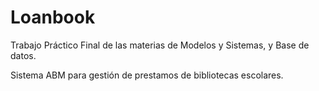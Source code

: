 # Loanbook

Trabajo Práctico Final de las materias de Modelos y Sistemas, y Base de datos.

Sistema ABM para gestión de prestamos de bibliotecas escolares.
